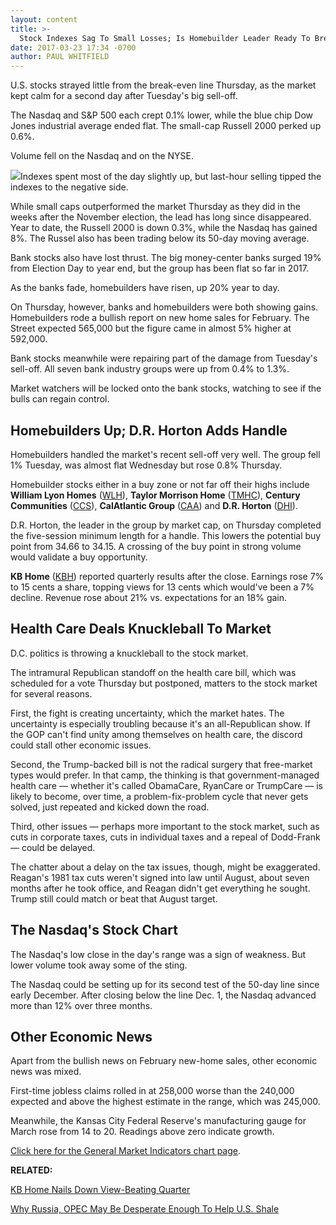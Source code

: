 ```yaml
---
layout: content
title: >-
  Stock Indexes Sag To Small Losses; Is Homebuilder Leader Ready To Break Out?
date: 2017-03-23 17:34 -0700
author: PAUL WHITFIELD
---
```









U.S. stocks strayed little from the break-even line Thursday, as the market kept calm for a second day after Tuesday's big sell-off.


The Nasdaq and S&P 500 each crept 0.1% lower, while the blue chip Dow Jones industrial average ended flat. The small-cap Russell 2000 perked up 0.6%.


Volume fell on the Nasdaq and on the NYSE.


![](https://www.investors.com/wp-content/uploads/2017/03/MP032317-190x300.png)Indexes spent most of the day slightly up, but last-hour selling tipped the indexes to the negative side.


While small caps outperformed the market Thursday as they did in the weeks after the November election, the lead has long since disappeared. Year to date, the Russell 2000 is down 0.3%, while the Nasdaq has gained 8%. The Russel also has been trading below its 50-day moving average.


Bank stocks also have lost thrust. The big money-center banks surged 19% from Election Day to year end, but the group has been flat so far in 2017.


As the banks fade, homebuilders have risen, up 20% year to day.


On Thursday, however, banks and homebuilders were both showing gains. Homebuilders rode a bullish report on new home sales for February. The Street expected 565,000 but the figure came in almost 5% higher at 592,000.


Bank stocks meanwhile were repairing part of the damage from Tuesday's sell-off. All seven bank industry groups were up from 0.4% to 1.3%.


Market watchers will be locked onto the bank stocks, watching to see if the bulls can regain control.


Homebuilders Up; D.R. Horton Adds Handle
----------------------------------------


Homebuilders handled the market's recent sell-off very well. The group fell 1% Tuesday, was almost flat Wednesday but rose 0.8% Thursday.


Homebuilder stocks either in a buy zone or not far off their highs include **William Lyon Homes** ([WLH](https://research.investors.com/quote.aspx?symbol=WLH)), **Taylor Morrison Home** ([TMHC](https://research.investors.com/quote.aspx?symbol=TMHC)), **Century Communities** ([CCS](https://research.investors.com/quote.aspx?symbol=CCS)), **CalAtlantic Group** ([CAA](https://research.investors.com/quote.aspx?symbol=CAA)) and **D.R. Horton** ([DHI](https://research.investors.com/quote.aspx?symbol=DHI)).


D.R. Horton, the leader in the group by market cap, on Thursday completed the five-session minimum length for a handle. This lowers the potential buy point from 34.66 to 34.15. A crossing of the buy point in strong volume would validate a buy opportunity.


**KB Home** ([KBH](https://research.investors.com/quote.aspx?symbol=KBH)) reported quarterly results after the close. Earnings rose 7% to 15 cents a share, topping views for 13 cents which would've been a 7% decline. Revenue rose about 21% vs. expectations for an 18% gain.


Health Care Deals Knuckleball To Market
---------------------------------------


D.C. politics is throwing a knuckleball to the stock market.


The intramural Republican standoff on the health care bill, which was scheduled for a vote Thursday but postponed, matters to the stock market for several reasons.


First, the fight is creating uncertainty, which the market hates. The uncertainty is especially troubling because it's an all-Republican show. If the GOP can't find unity among themselves on health care, the discord could stall other economic issues.


Second, the Trump-backed bill is not the radical surgery that free-market types would prefer. In that camp, the thinking is that government-managed health care — whether it's called ObamaCare, RyanCare or TrumpCare — is likely to become, over time, a problem-fix-problem cycle that never gets solved, just repeated and kicked down the road.


Third, other issues — perhaps more important to the stock market, such as cuts in corporate taxes, cuts in individual taxes and a repeal of Dodd-Frank — could be delayed.


The chatter about a delay on the tax issues, though, might be exaggerated. Reagan's 1981 tax cuts weren't signed into law until August, about seven months after he took office, and Reagan didn't get everything he sought. Trump still could match or beat that August target.


The Nasdaq's Stock Chart
------------------------


The Nasdaq's low close in the day's range was a sign of weakness. But lower volume took away some of the sting.


The Nasdaq could be setting up for its second test of the 50-day line since early December. After closing below the line Dec. 1, the Nasdaq advanced more than 12% over three months.


Other Economic News
-------------------


Apart from the bullish news on February new-home sales, other economic news was mixed.


First-time jobless claims rolled in at 258,000 worse than the 240,000 expected and above the highest estimate in the range, which was 245,000.


Meanwhile, the Kansas City Federal Reserve's manufacturing gauge for March rose from 14 to 20. Readings above zero indicate growth.


[Click here for the General Market Indicators chart page](https://www.investors.com/wp-content/uploads/2017/03/IBD2303152645GMI.pdf).


**RELATED:**


[KB Home Nails Down View-Beating Quarter](https://www.investors.com/news/builders-rally-as-new-home-sales-rise-kb-home-earnings-due/)


[Why Russia, OPEC May Be Desperate Enough To Help U.S. Shale](https://www.investors.com/news/will-opec-lay-the-groundwork-for-extending-cuts-this-weekend/)




